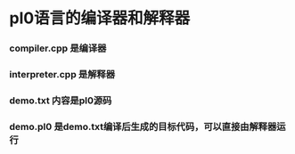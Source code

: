 # pl0语言的编译器和解释器
### compiler.cpp 是编译器
### interpreter.cpp 是解释器
### demo.txt 内容是pl0源码
### demo.pl0 是demo.txt编译后生成的目标代码，可以直接由解释器运行

